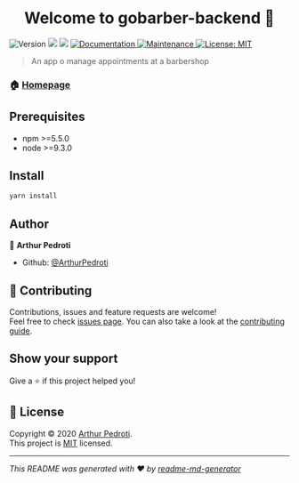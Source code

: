 <h1 align="center">Welcome to gobarber-backend 👋</h1>
<p>
  <img alt="Version" src="https://img.shields.io/badge/version-1.0.0-blue.svg?cacheSeconds=2592000" />
  <img src="https://img.shields.io/badge/npm-%3E%3D5.5.0-blue.svg" />
  <img src="https://img.shields.io/badge/node-%3E%3D9.3.0-blue.svg" />
  <a href="https://github.com/ArthurPedroit/gobarber-backend#readme" target="_blank">
    <img alt="Documentation" src="https://img.shields.io/badge/documentation-yes-brightgreen.svg" />
  </a>
  <a href="https://github.com/ArthurPedroit/gobarber-backend/graphs/commit-activity" target="_blank">
    <img alt="Maintenance" src="https://img.shields.io/badge/Maintained%3F-yes-green.svg" />
  </a>
  <a href="https://github.com/ArthurPedroit/gobarber-backend/blob/master/LICENSE" target="_blank">
    <img alt="License: MIT" src="https://img.shields.io/github/license/ArthurPedroti/gobarber-backend" />
  </a>
</p>

> An app o manage appointments at a barbershop

### 🏠 [Homepage](https://github.com/ArthurPedroit/gobarber-backend#readme)

## Prerequisites

- npm >=5.5.0
- node >=9.3.0

## Install

```sh
yarn install
```

## Author

👤 **Arthur Pedroti**

* Github: [@ArthurPedroti](https://github.com/ArthurPedroti)

## 🤝 Contributing

Contributions, issues and feature requests are welcome!<br />Feel free to check [issues page](https://github.com/ArthurPedroit/gobarber-backend/issues). You can also take a look at the [contributing guide](https://github.com/ArthurPedroit/gobarber-backend/blob/master/CONTRIBUTING.md).

## Show your support

Give a ⭐️ if this project helped you!

## 📝 License

Copyright © 2020 [Arthur Pedroti](https://github.com/ArthurPedroti).<br />
This project is [MIT](https://github.com/ArthurPedroit/gobarber-backend/blob/master/LICENSE) licensed.

***
_This README was generated with ❤️ by [readme-md-generator](https://github.com/kefranabg/readme-md-generator)_